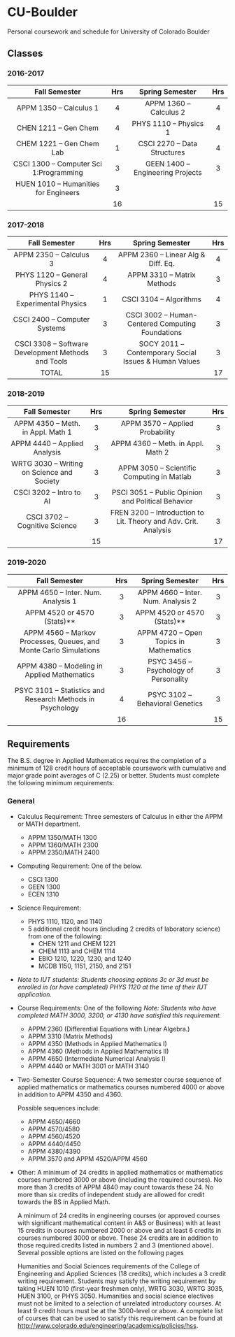 # CU-Boulder
Personal coursework and schedule for University of Colorado Boulder

## Classes
### 2016-2017
|              Fall Semester             | Hrs |          Spring Semester         | Hrs |
|:--------------------------------------:|:---:|:--------------------------------:|:---:|
| APPM 1350 – Calculus 1                 | 4   | APPM 1360 – Calculus 2           | 4   |
| CHEN 1211 – Gen Chem                   | 4   | PHYS 1110 – Physics 1            | 4   |
| CHEM 1221 – Gen Chem Lab               | 1   | CSCI 2270 – Data Structures      | 4   |
| CSCI 1300 – Computer Sci 1:Programming | 3   | GEEN 1400 – Engineering Projects | 3   |
| HUEN 1010 – Humanities for Engineers   | 3   |                                  |     |
|                                        | 16  |                                  | 15  |

### 2017-2018
|                    Fall Semester                   | Hrs |                    Spring Semester                    | Hrs |
|:--------------------------------------------------:|:---:|:-----------------------------------------------------:|:---:|
| APPM 2350 – Calculus 3                             | 4   | APPM 2360 – Linear Alg & Diff. Eq.                    | 4   |
| PHYS 1120 – General Physics 2                      | 4   | APPM 3310 – Matrix Methods                            | 3   |
| PHYS 1140 – Experimental Physics                   | 1   | CSCI 3104 – Algorithms                                | 4   |
| CSCI 2400 – Computer Systems                       | 3   | CSCI 3002 – Human-Centered Computing Foundations      | 3   |
| CSCI 3308 – Software Development Methods and Tools | 3   | SOCY 2011 – Contemporary Social Issues & Human Values | 3   |
| TOTAL                                              | 15  |                                                       | 17  |

### 2018-2019
|                Fall Semester               | Hrs |                         Spring Semester                         | Hrs |
|:------------------------------------------:|:---:|:---------------------------------------------------------------:|:---:|
| APPM 4350 – Meth. in Appl. Math 1          | 3   | APPM 3570 – Applied Probability                                 | 3   |
| APPM 4440  – Applied Analysis              | 3   | APPM 4360 – Meth. in Appl. Math 2                               | 3   |
| WRTG 3030 – Writing on Science and Society | 3   | APPM 3050 – Scientific Computing in Matlab                      | 3   |
| CSCI 3202 – Intro to AI                    | 3   | PSCI 3051 – Public Opinion and Political Behavior               | 3   |
| CSCI 3702 – Cognitive Science              | 3   | FREN 3200 – Introduction to Lit. Theory and Adv. Crit. Analysis | 3   |
|                                            | 15  |                                                                 | 17  |

### 2019-2020
|                           Fall Semester                           | Hrs |             Spring Semester            | Hrs |
|:-----------------------------------------------------------------:|:---:|:--------------------------------------:|:---:|
| APPM 4650 – Inter. Num. Analysis 1                                | 3   | APPM 4660 – Inter. Num. Analysis 2     | 3   |
| APPM 4520 or 4570 (Stats)**                                       | 3   | APPM 4520 or 4570 (Stats)**            | 3   |
| APPM 4560 – Markov Processes, Queues, and Monte Carlo Simulations | 3   | APPM 4720 – Open Topics in Mathematics | 3   |
| APPM 4380 – Modeling in Applied Mathematics                       | 3   | PSYC 3456 – Psychology of Personality  | 3   |
| PSYC 3101 – Statistics and Research Methods in Psychology         | 4   | PSYC 3102 – Behavioral Genetics        | 3   |
|                                                                   | 16  |                                        | 15  |

## Requirements
The B.S. degree in Applied Mathematics requires the completion of a minimum of 128 credit hours of acceptable coursework with cumulative and major grade point averages of C (2.25) or better. Students must complete the following minimum requirements:

### General
* Calculus Requirement: Three semesters of Calculus in either the APPM or MATH department.
  * APPM 1350/MATH 1300
  * APPM 1360/MATH 2300
  * APPM 2350/MATH 2400

* Computing Requirement: One of the below.
  * CSCI 1300
  * GEEN 1300
  * ECEN 1310

* Science Requirement:
  * PHYS 1110, 1120, and 1140
  * 5 additional credit hours (including 2 credits of laboratory science) from one of the following:
    * CHEN 1211 and CHEM 1221
    * CHEM 1113 and CHEM 1114
    * EBIO 1210, 1220, 1230, and 1240
    * MCDB 1150, 1151, 2150, and 2151

* _Note to IUT students: Students choosing options 3c or 3d must be enrolled in (or have completed) PHYS 1120 at the time of their IUT application._

* Course Requirements: One of the following
  _Note: Students who have completed MATH 3000, 3200, or 4130 have satisfied this requirement._
  * APPM 2360 (Differential Equations with Linear Algebra.)
  * APPM 3310 (Matrix Methods)
  * APPM 4350 (Methods in Applied Mathematics I)
  * APPM 4360 (Methods in Applied Mathematics II)
  * APPM 4650 (Intermediate Numerical Analysis I)
  * APPM 4440 or MATH 3001 or MATH 3140

* Two-Semester Course Sequence:
  A two semester course sequence of applied mathematics or mathematics courses numbered 4000 or above in addition to APPM 4350 and 4360.

  Possible sequences include:
  * APPM 4650/4660
  * APPM 4570/4580
  * APPM 4560/4520
  * APPM 4440/4450
  * APPM 4380/4390
  * APPM 3570 and APPM 4520/APPM 4560

* Other:
  A minimum of 24 credits in applied mathematics or mathematics courses numbered 3000 or above (including the required courses). No more than 3 credits of APPM 4840 may count towards these 24. No more than six credits of independent study are allowed for credit towards the BS in Applied Math.

  A minimum of 24 credits in engineering courses (or approved courses with significant mathematical content in A&S or Business) with at least 15 credits in courses numbered 2000 or above and at least 6 credits in courses numbered 3000 or above.  These 24 credits are in addition to those required credits listed in numbers 2 and 3 (mentioned above). Several possible options are listed on the following pages

  Humanities and Social Sciences requirements of the College of Engineering and Applied Sciences (18 credits), which includes a 3 credit writing requirement. Students may satisfy the writing requirement by taking HUEN 1010 (first-year freshmen only), WRTG 3030, WRTG 3035, HUEN 3100, or PHYS 3050. Humanities and social science electives must not be limited to a selection of unrelated introductory courses.  At least 9 credit hours must be at the 3000-level or above. A complete list of courses that can be used to satisfy this requirement can be found at http://www.colorado.edu/engineering/academics/policies/hss.
